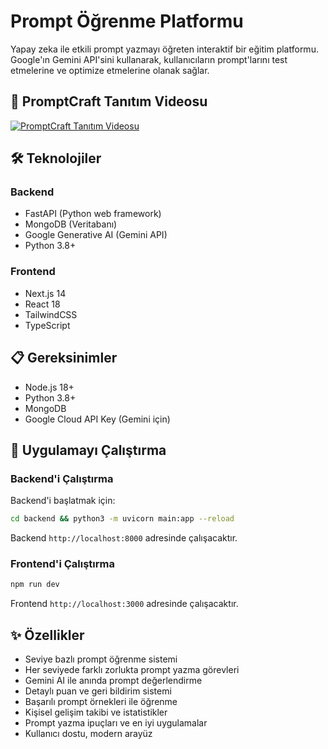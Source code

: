 # Prompt Öğrenme Platformu

Yapay zeka ile etkili prompt yazmayı öğreten interaktif bir eğitim platformu. Google'ın Gemini API'sini kullanarak, kullanıcıların prompt'larını test etmelerine ve optimize etmelerine olanak sağlar.

## 🎥 PromptCraft Tanıtım Videosu

[![PromptCraft Tanıtım Videosu](https://img.youtube.com/vi/Cz0r3P2b9Q4/0.jpg)](https://www.youtube.com/watch?v=Cz0r3P2b9Q4)

## 🛠️ Teknolojiler

### Backend
- FastAPI (Python web framework)
- MongoDB (Veritabanı)
- Google Generative AI (Gemini API)
- Python 3.8+

### Frontend
- Next.js 14
- React 18
- TailwindCSS
- TypeScript

## 📋 Gereksinimler

- Node.js 18+
- Python 3.8+
- MongoDB
- Google Cloud API Key (Gemini için)

## 🚀 Uygulamayı Çalıştırma

### Backend'i Çalıştırma

Backend'i başlatmak için:
```bash
cd backend && python3 -m uvicorn main:app --reload
```

Backend `http://localhost:8000` adresinde çalışacaktır.

### Frontend'i Çalıştırma

```bash
npm run dev
```

Frontend `http://localhost:3000` adresinde çalışacaktır.

## ✨ Özellikler

- Seviye bazlı prompt öğrenme sistemi
- Her seviyede farklı zorlukta prompt yazma görevleri
- Gemini AI ile anında prompt değerlendirme
- Detaylı puan ve geri bildirim sistemi
- Başarılı prompt örnekleri ile öğrenme
- Kişisel gelişim takibi ve istatistikler
- Prompt yazma ipuçları ve en iyi uygulamalar
- Kullanıcı dostu, modern arayüz

